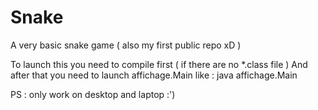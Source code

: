 # Snake
A very basic snake game ( also my first public repo xD )

To launch this you need to compile first ( if there are no *.class file )
And after that you need to launch affichage.Main like :
  java affichage.Main 

PS : only work on desktop and laptop :')
